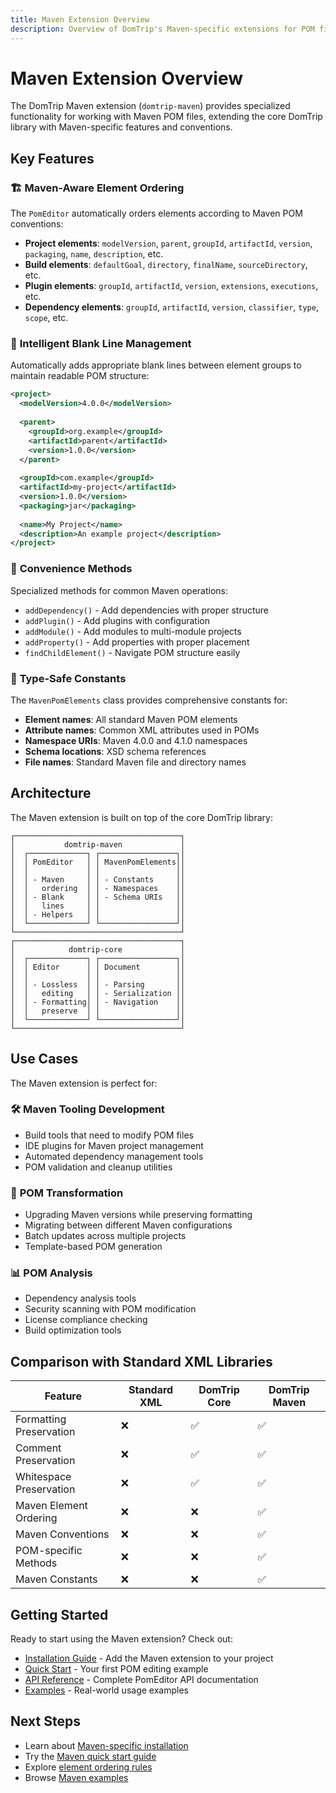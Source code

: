 ```yaml
---
title: Maven Extension Overview
description: Overview of DomTrip's Maven-specific extensions for POM file editing
---
```


# Maven Extension Overview

The DomTrip Maven extension (`domtrip-maven`) provides specialized functionality for working with Maven POM files, extending the core DomTrip library with Maven-specific features and conventions.

## Key Features

### 🏗️ **Maven-Aware Element Ordering**
The `PomEditor` automatically orders elements according to Maven POM conventions:
- **Project elements**: `modelVersion`, `parent`, `groupId`, `artifactId`, `version`, `packaging`, `name`, `description`, etc.
- **Build elements**: `defaultGoal`, `directory`, `finalName`, `sourceDirectory`, etc.
- **Plugin elements**: `groupId`, `artifactId`, `version`, `extensions`, `executions`, etc.
- **Dependency elements**: `groupId`, `artifactId`, `version`, `classifier`, `type`, `scope`, etc.

### 📐 **Intelligent Blank Line Management**
Automatically adds appropriate blank lines between element groups to maintain readable POM structure:
```xml
<project>
  <modelVersion>4.0.0</modelVersion>
  
  <parent>
    <groupId>org.example</groupId>
    <artifactId>parent</artifactId>
    <version>1.0.0</version>
  </parent>
  
  <groupId>com.example</groupId>
  <artifactId>my-project</artifactId>
  <version>1.0.0</version>
  <packaging>jar</packaging>
  
  <name>My Project</name>
  <description>An example project</description>
</project>
```

### 🎯 **Convenience Methods**
Specialized methods for common Maven operations:
- `addDependency()` - Add dependencies with proper structure
- `addPlugin()` - Add plugins with configuration
- `addModule()` - Add modules to multi-module projects
- `addProperty()` - Add properties with proper placement
- `findChildElement()` - Navigate POM structure easily

### 🔧 **Type-Safe Constants**
The `MavenPomElements` class provides comprehensive constants for:
- **Element names**: All standard Maven POM elements
- **Attribute names**: Common XML attributes used in POMs
- **Namespace URIs**: Maven 4.0.0 and 4.1.0 namespaces
- **Schema locations**: XSD schema references
- **File names**: Standard Maven file and directory names

## Architecture

The Maven extension is built on top of the core DomTrip library:

```
┌─────────────────────────────────────┐
│           domtrip-maven             │
│  ┌─────────────┐ ┌─────────────────┐│
│  │ PomEditor   │ │ MavenPomElements││
│  │             │ │                 ││
│  │ - Maven     │ │ - Constants     ││
│  │   ordering  │ │ - Namespaces    ││
│  │ - Blank     │ │ - Schema URIs   ││
│  │   lines     │ │                 ││
│  │ - Helpers   │ │                 ││
│  └─────────────┘ └─────────────────┘│
└─────────────────────────────────────┘
┌─────────────────────────────────────┐
│            domtrip-core             │
│  ┌─────────────┐ ┌─────────────────┐│
│  │ Editor      │ │ Document        ││
│  │             │ │                 ││
│  │ - Lossless  │ │ - Parsing       ││
│  │   editing   │ │ - Serialization ││
│  │ - Formatting│ │ - Navigation    ││
│  │   preserve  │ │                 ││
│  └─────────────┘ └─────────────────┘│
└─────────────────────────────────────┘
```

## Use Cases

The Maven extension is perfect for:

### 🛠️ **Maven Tooling Development**
- Build tools that need to modify POM files
- IDE plugins for Maven project management
- Automated dependency management tools
- POM validation and cleanup utilities

### 🔄 **POM Transformation**
- Upgrading Maven versions while preserving formatting
- Migrating between different Maven configurations
- Batch updates across multiple projects
- Template-based POM generation

### 📊 **POM Analysis**
- Dependency analysis tools
- Security scanning with POM modification
- License compliance checking
- Build optimization tools

## Comparison with Standard XML Libraries

| Feature | Standard XML | DomTrip Core | DomTrip Maven |
|---------|-------------|--------------|---------------|
| Formatting Preservation | ❌ | ✅ | ✅ |
| Comment Preservation | ❌ | ✅ | ✅ |
| Whitespace Preservation | ❌ | ✅ | ✅ |
| Maven Element Ordering | ❌ | ❌ | ✅ |
| Maven Conventions | ❌ | ❌ | ✅ |
| POM-specific Methods | ❌ | ❌ | ✅ |
| Maven Constants | ❌ | ❌ | ✅ |

## Getting Started

Ready to start using the Maven extension? Check out:

- [Installation Guide](/docs/maven/installation/) - Add the Maven extension to your project
- [Quick Start](/docs/maven/quick-start/) - Your first POM editing example
- [API Reference](/docs/maven/api/) - Complete PomEditor API documentation
- [Examples](/docs/maven/examples/) - Real-world usage examples

## Next Steps

- Learn about [Maven-specific installation](/docs/maven/installation/)
- Try the [Maven quick start guide](/docs/maven/quick-start/)
- Explore [element ordering rules](/docs/maven/ordering/)
- Browse [Maven examples](/docs/maven/examples/)
